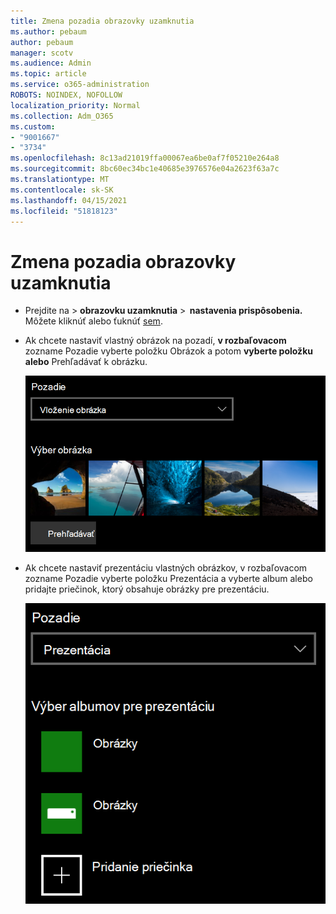 ```yaml
---
title: Zmena pozadia obrazovky uzamknutia
ms.author: pebaum
author: pebaum
manager: scotv
ms.audience: Admin
ms.topic: article
ms.service: o365-administration
ROBOTS: NOINDEX, NOFOLLOW
localization_priority: Normal
ms.collection: Adm_O365
ms.custom:
- "9001667"
- "3734"
ms.openlocfilehash: 8c13ad21019ffa00067ea6be0af7f05210e264a8
ms.sourcegitcommit: 8bc60ec34bc1e40685e3976576e04a2623f63a7c
ms.translationtype: MT
ms.contentlocale: sk-SK
ms.lasthandoff: 04/15/2021
ms.locfileid: "51818123"
---
```

# <a name="change-your-lock-screen-background"></a>Zmena pozadia obrazovky uzamknutia

- Prejdite na  >  **obrazovku uzamknutia**  >  **nastavenia prispôsobenia.** Môžete kliknúť alebo ťuknúť [sem](ms-settings:lockscreen?activationSource=GetHelp).

- Ak chcete nastaviť vlastný obrázok na  pozadí, **v rozbaľovacom** zozname Pozadie vyberte položku Obrázok a potom **vyberte položku alebo** Prehľadávať k obrázku.

  ![Nastavte vlastný obrázok na pozadí.](media/set-custom-background-pic.png)

- Ak chcete nastaviť prezentáciu vlastných  obrázkov,  v rozbaľovacom zozname Pozadie vyberte položku Prezentácia a vyberte album alebo pridajte priečinok, ktorý obsahuje obrázky pre prezentáciu.

  ![Nastavenie prezentácie vlastných obrázkov.](media/set-up-slideshow-background.png)
